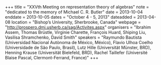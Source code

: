+++
title = "XXVth Meeting on representation theory of algebras"
note = "dedicated to the memory of Michael C. R. Butler"
date = 2013-10-04
enddate = 2013-10-05
dates = "October 4 - 5, 2013"
dateadded = 2013-04-08
location = "Bishop’s University, Sherbrooke, Canada"
webpage = "http://prospero.dmi.usherb.ca/sag/Activites.aspx"
organisers = "Ibrahim Assem, Thomas Brüstle, Virginie Charette, François Huard, Shiping Liu, Vasilisa Shramchenko, David Smith"
speakers = "Raymundo Bautista (Universidad Nacional Autònoma de México, México), Flavio Ulhoa Coelho (Universidade de São Paulo, Brasil), Lutz Hille (Universität Münster, BRD), Henning Krause (Universität Bielefeld, BRD), Rachel Taillefer (Université Blaise Pascal, Clermont-Ferrand, France)"
+++
